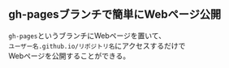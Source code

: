 ## gh-pagesブランチで簡単にWebページ公開

`gh-pages`というブランチにWebページを置いて、  
`ユーザー名.github.io/リポジトリ名`にアクセスするだけで  
Webページを公開することができる。
